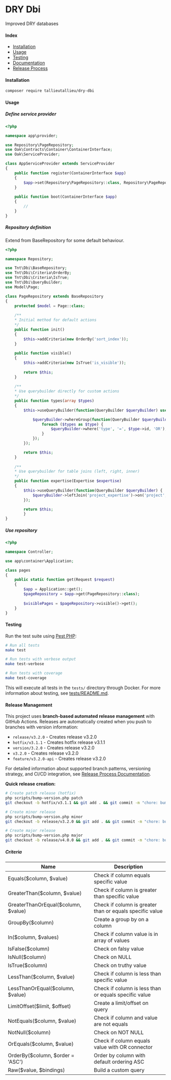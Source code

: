 # DRY Dbi
Improved DRY databases

#### Index

* [Installation](#installation)
* [Usage](#usage)
* [Testing](#testing)
* [Documentation](docs/index.md)
* [Release Process](docs/release-process.md)

#### Installation
```bash
composer require tallieutallieu/dry-dbi
```

#### Usage

##### Define service provider
```php
<?php

namespace app\provider;

use Repository\PageRepository;
use Oak\Contracts\Container\ContainerInterface;
use Oak\ServiceProvider;

class AppServiceProvider extends ServiceProvider
{
	public function register(ContainerInterface $app)
	{
		$app->set(Repository\PageRepository::class, Repository\PageRepository::class);
	}
	
	public function boot(ContainerInterface $app)
	{
	    //
	}
}

```

##### Repository definition
Extend from BaseRepository for some default behaviour.
```php
<?php

namespace Repository;

use Tnt\Dbi\BaseRepository;
use Tnt\Dbi\Criteria\OrderBy;
use Tnt\Dbi\Criteria\IsTrue;
use Tnt\Dbi\QueryBuilder;
use Model\Page;

class PageRepository extends BaseRepository
{
	protected $model = Page::class;
	
	/**
	* Initial method for default actions
	*/
	public function init()
	{
		$this->addCriteria(new OrderBy('sort_index'));
	}
	
	public function visible()
	{
		$this->addCriteria(new IsTrue('is_visible'));
		
		return $this;
	}
	
	/**
	* Use querybuilder directly for custom actions
	*/
	public function types(array $types)
	{
		$this->useQueryBuilder(function(QueryBuilder $queryBuilder) use ($types) {

			$queryBuilder->whereGroup(function(QueryBuilder $queryBuilder) use ($types) {
				foreach ($types as $type) {
					$queryBuilder->where('type', '=', $type->id, 'OR');
				}
			});
		});

		return $this;
	}
	
	/**
	* Use querybuilder for table joins (left, right, inner)
	*/
	public function expertise(Expertise $expertise)
   	{
		$this->useQueryBuilder(function(QueryBuilder $queryBuilder) {
		    $queryBuilder->leftJoin('project_expertise')->on('project', '=', 'project.id');
		});

		return $this;
	    }
}
```

##### Use repository
```php
<?php

namespace Controller;

use app\container\Application;

class pages
{
    public static function get(Request $request)
    {
        $app = Application::get();
        $pageRepository = $app->get(PageRepository::class);
        
        $visiblePages = $pageRepository->visible()->get();
    }
}

```

#### Testing

Run the test suite using [Pest PHP](https://pestphp.com/):

```bash
# Run all tests
make test

# Run tests with verbose output  
make test-verbose

# Run tests with coverage
make test-coverage
```

This will execute all tests in the `tests/` directory through Docker. For more information about testing, see [tests/README.md](tests/README.md).

#### Release Management

This project uses **branch-based automated release management** with GitHub Actions. Releases are automatically created when you push to branches with version information:

- `release/v3.2.0` - Creates release v3.2.0
- `hotfix/v3.1.1` - Creates hotfix release v3.1.1  
- `version/3.2.0` - Creates release v3.2.0
- `v3.2.0` - Creates release v3.2.0
- `feature/v3.2.0-api` - Creates release v3.2.0

For detailed information about supported branch patterns, versioning strategy, and CI/CD integration, see [Release Process Documentation](docs/release-process.md).

**Quick release creation:**
```bash
# Create patch release (hotfix)
php scripts/bump-version.php patch
git checkout -b hotfix/v3.1.1 && git add . && git commit -m "chore: bump to 3.1.1" && git push origin hotfix/v3.1.1

# Create minor release  
php scripts/bump-version.php minor
git checkout -b release/v3.2.0 && git add . && git commit -m "chore: bump to 3.2.0" && git push origin release/v3.2.0

# Create major release
php scripts/bump-version.php major
git checkout -b release/v4.0.0 && git add . && git commit -m "chore: bump to 4.0.0" && git push origin release/v4.0.0
```

##### Criteria
Name					| Description
--------------------------------------- | ---------------------------------------------------------
Equals($column, $value)			| Check if column equals specific value
GreaterThan($column, $value)		| Check if column is greater than specific value
GreaterThanOrEqual($column, $value)	| Check if column is greater than or equals specific value
GroupBy($column)			| Create a group by on a column
In($column, $values)			| Check if column value is in array of values
IsFalse($column)			| Check on falsy value
IsNull($column)				| Check on NULL
IsTrue($column)				| Check on truthy value
LessThan($column, $value)		| Check if column is less than specific value
LessThanOrEqual($column, $value)	| Check if column is less than or equals specific value
LimitOffset($limit, $offset)		| Create a limit/offset on query
NotEquals($column, $value)		| Check if column and value are not equals
NotNull($column)			| Check on NOT NULL
OrEquals($column, $value)		| Check if column equals value with OR connector
OrderBy($column, $order = 'ASC')	| Order by column with default ordering ASC
Raw($value, $bindings)			| Build a custom query

